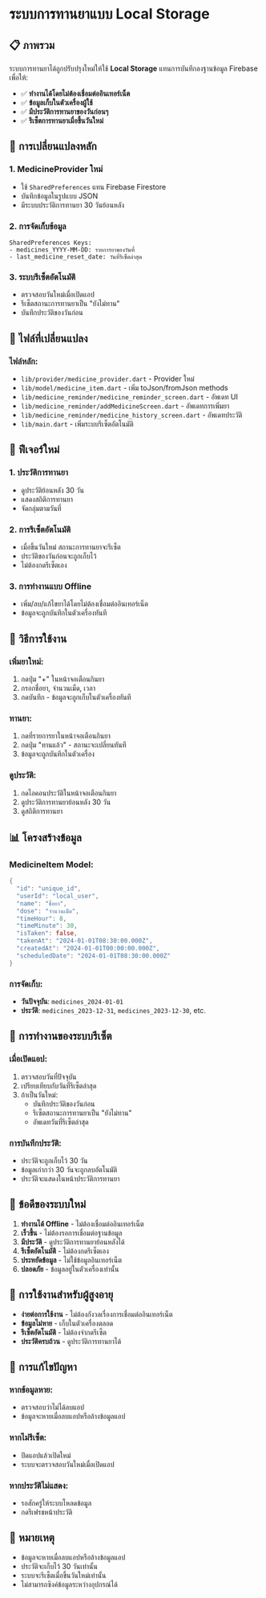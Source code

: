 # ระบบการทานยาแบบ Local Storage

## 📋 **ภาพรวม**

ระบบการทานยาได้ถูกปรับปรุงใหม่ให้ใช้ **Local Storage** แทนการบันทึกลงฐานข้อมูล Firebase เพื่อให้:

- ✅ **ทำงานได้โดยไม่ต้องเชื่อมต่ออินเทอร์เน็ต**
- ✅ **ข้อมูลเก็บในตัวเครื่องผู้ใช้**
- ✅ **มีประวัติการทานยาของวันก่อนๆ**
- ✅ **รีเซ็ตการทานยาเมื่อขึ้นวันใหม่**

## 🔄 **การเปลี่ยนแปลงหลัก**

### **1. MedicineProvider ใหม่**
- ใช้ `SharedPreferences` แทน Firebase Firestore
- บันทึกข้อมูลในรูปแบบ JSON
- มีระบบประวัติการทานยา 30 วันย้อนหลัง

### **2. การจัดเก็บข้อมูล**
```
SharedPreferences Keys:
- medicines_YYYY-MM-DD: รายการยาของวันที่
- last_medicine_reset_date: วันที่รีเซ็ตล่าสุด
```

### **3. ระบบรีเซ็ตอัตโนมัติ**
- ตรวจสอบวันใหม่เมื่อเปิดแอป
- รีเซ็ตสถานะการทานยาเป็น "ยังไม่ทาน"
- บันทึกประวัติของวันก่อน

## 📁 **ไฟล์ที่เปลี่ยนแปลง**

### **ไฟล์หลัก:**
- `lib/provider/medicine_provider.dart` - Provider ใหม่
- `lib/model/medicine_item.dart` - เพิ่ม toJson/fromJson methods
- `lib/medicine_reminder/medicine_reminder_screen.dart` - อัพเดท UI
- `lib/medicine_reminder/addMedicineScreen.dart` - อัพเดทการเพิ่มยา
- `lib/medicine_reminder/medicine_history_screen.dart` - อัพเดทประวัติ
- `lib/main.dart` - เพิ่มระบบรีเซ็ตอัตโนมัติ

## 🎯 **ฟีเจอร์ใหม่**

### **1. ประวัติการทานยา**
- ดูประวัติย้อนหลัง 30 วัน
- แสดงสถิติการทานยา
- จัดกลุ่มตามวันที่

### **2. การรีเซ็ตอัตโนมัติ**
- เมื่อขึ้นวันใหม่ สถานะการทานยาจะรีเซ็ต
- ประวัติของวันก่อนจะถูกเก็บไว้
- ไม่ต้องกดรีเซ็ตเอง

### **3. การทำงานแบบ Offline**
- เพิ่ม/ลบ/แก้ไขยาได้โดยไม่ต้องเชื่อมต่ออินเทอร์เน็ต
- ข้อมูลจะถูกบันทึกในตัวเครื่องทันที

## 🔧 **วิธีการใช้งาน**

### **เพิ่มยาใหม่:**
1. กดปุ่ม "+" ในหน้าจอเตือนกินยา
2. กรอกชื่อยา, จำนวนเม็ด, เวลา
3. กดบันทึก - ข้อมูลจะถูกเก็บในตัวเครื่องทันที

### **ทานยา:**
1. กดที่รายการยาในหน้าจอเตือนกินยา
2. กดปุ่ม "ทานแล้ว" - สถานะจะเปลี่ยนทันที
3. ข้อมูลจะถูกบันทึกในตัวเครื่อง

### **ดูประวัติ:**
1. กดไอคอนประวัติในหน้าจอเตือนกินยา
2. ดูประวัติการทานยาย้อนหลัง 30 วัน
3. ดูสถิติการทานยา

## 📊 **โครงสร้างข้อมูล**

### **MedicineItem Model:**
```dart
{
  "id": "unique_id",
  "userId": "local_user",
  "name": "ชื่อยา",
  "dose": "จำนวนเม็ด",
  "timeHour": 8,
  "timeMinute": 30,
  "isTaken": false,
  "takenAt": "2024-01-01T08:30:00.000Z",
  "createdAt": "2024-01-01T00:00:00.000Z",
  "scheduledDate": "2024-01-01T08:30:00.000Z"
}
```

### **การจัดเก็บ:**
- **วันปัจจุบัน**: `medicines_2024-01-01`
- **ประวัติ**: `medicines_2023-12-31`, `medicines_2023-12-30`, etc.

## 🔄 **การทำงานของระบบรีเซ็ต**

### **เมื่อเปิดแอป:**
1. ตรวจสอบวันที่ปัจจุบัน
2. เปรียบเทียบกับวันที่รีเซ็ตล่าสุด
3. ถ้าเป็นวันใหม่:
   - บันทึกประวัติของวันก่อน
   - รีเซ็ตสถานะการทานยาเป็น "ยังไม่ทาน"
   - อัพเดทวันที่รีเซ็ตล่าสุด

### **การบันทึกประวัติ:**
- ประวัติจะถูกเก็บไว้ 30 วัน
- ข้อมูลเก่ากว่า 30 วันจะถูกลบอัตโนมัติ
- ประวัติจะแสดงในหน้าประวัติการทานยา

## 🚀 **ข้อดีของระบบใหม่**

1. **ทำงานได้ Offline** - ไม่ต้องเชื่อมต่ออินเทอร์เน็ต
2. **เร็วขึ้น** - ไม่ต้องรอการเชื่อมต่อฐานข้อมูล
3. **มีประวัติ** - ดูประวัติการทานยาย้อนหลังได้
4. **รีเซ็ตอัตโนมัติ** - ไม่ต้องกดรีเซ็ตเอง
5. **ประหยัดข้อมูล** - ไม่ใช้ข้อมูลอินเทอร์เน็ต
6. **ปลอดภัย** - ข้อมูลอยู่ในตัวเครื่องเท่านั้น

## 📱 **การใช้งานสำหรับผู้สูงอายุ**

- **ง่ายต่อการใช้งาน** - ไม่ต้องกังวลเรื่องการเชื่อมต่ออินเทอร์เน็ต
- **ข้อมูลไม่หาย** - เก็บในตัวเครื่องตลอด
- **รีเซ็ตอัตโนมัติ** - ไม่ต้องจำกดรีเซ็ต
- **ประวัติครบถ้วน** - ดูประวัติการทานยาได้

## 🔧 **การแก้ไขปัญหา**

### **หากข้อมูลหาย:**
- ตรวจสอบว่าไม่ได้ลบแอป
- ข้อมูลจะหายเมื่อลบแอปหรือล้างข้อมูลแอป

### **หากไม่รีเซ็ต:**
- ปิดแอปแล้วเปิดใหม่
- ระบบจะตรวจสอบวันใหม่เมื่อเปิดแอป

### **หากประวัติไม่แสดง:**
- รอสักครู่ให้ระบบโหลดข้อมูล
- กดรีเฟรชหน้าประวัติ

## 📝 **หมายเหตุ**

- ข้อมูลจะหายเมื่อลบแอปหรือล้างข้อมูลแอป
- ประวัติจะเก็บไว้ 30 วันเท่านั้น
- ระบบจะรีเซ็ตเมื่อขึ้นวันใหม่เท่านั้น
- ไม่สามารถซิงค์ข้อมูลระหว่างอุปกรณ์ได้ 